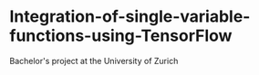 # Integration-of-single-variable-functions-using-TensorFlow
Bachelor's project at the University of Zurich
